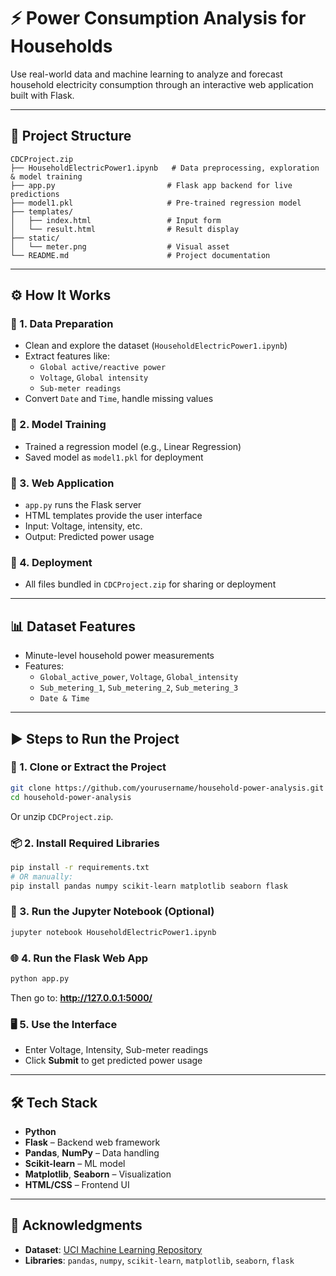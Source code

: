 # ⚡ Power Consumption Analysis for Households

Use real-world data and machine learning to analyze and forecast household electricity consumption through an interactive web application built with Flask.

---

## 📁 Project Structure

```
CDCProject.zip
├── HouseholdElectricPower1.ipynb   # Data preprocessing, exploration & model training
├── app.py                         # Flask app backend for live predictions
├── model1.pkl                     # Pre-trained regression model
├── templates/
│   ├── index.html                 # Input form
│   └── result.html                # Result display
├── static/
│   └── meter.png                  # Visual asset
└── README.md                      # Project documentation
```

---

## ⚙️ How It Works

### 🔹 1. **Data Preparation**
- Clean and explore the dataset (`HouseholdElectricPower1.ipynb`)
- Extract features like:
  - `Global active/reactive power`
  - `Voltage`, `Global intensity`
  - `Sub-meter readings`
- Convert `Date` and `Time`, handle missing values

### 🔹 2. **Model Training**
- Trained a regression model (e.g., Linear Regression)
- Saved model as `model1.pkl` for deployment

### 🔹 3. **Web Application**
- `app.py` runs the Flask server
- HTML templates provide the user interface
- Input: Voltage, intensity, etc.
- Output: Predicted power usage

### 🔹 4. **Deployment**
- All files bundled in `CDCProject.zip` for sharing or deployment

---

## 📊 Dataset Features

- Minute-level household power measurements
- Features:
  - `Global_active_power`, `Voltage`, `Global_intensity`
  - `Sub_metering_1`, `Sub_metering_2`, `Sub_metering_3`
  - `Date & Time`

---

## ▶️ Steps to Run the Project

### 🔧 1. Clone or Extract the Project
```bash
git clone https://github.com/yourusername/household-power-analysis.git
cd household-power-analysis
```
Or unzip `CDCProject.zip`.

### 📦 2. Install Required Libraries
```bash
pip install -r requirements.txt
# OR manually:
pip install pandas numpy scikit-learn matplotlib seaborn flask
```

### 🧪 3. Run the Jupyter Notebook (Optional)
```bash
jupyter notebook HouseholdElectricPower1.ipynb
```

### 🌐 4. Run the Flask Web App
```bash
python app.py
```
Then go to: **http://127.0.0.1:5000/**

### 🖥️ 5. Use the Interface
- Enter Voltage, Intensity, Sub-meter readings
- Click **Submit** to get predicted power usage

---

## 🛠️ Tech Stack

- **Python**
- **Flask** – Backend web framework
- **Pandas**, **NumPy** – Data handling
- **Scikit-learn** – ML model
- **Matplotlib**, **Seaborn** – Visualization
- **HTML/CSS** – Frontend UI

---

## 🙌 Acknowledgments

- **Dataset**: [UCI Machine Learning Repository](https://archive.ics.uci.edu/ml/datasets/individual+household+electric+power+consumption)
- **Libraries**: `pandas`, `numpy`, `scikit-learn`, `matplotlib`, `seaborn`, `flask`

